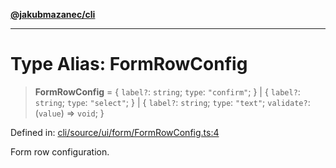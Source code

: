 [**@jakubmazanec/cli**](../README.md)

---

# Type Alias: FormRowConfig

> **FormRowConfig** = \{ `label?`: `string`; `type`: `"confirm"`; \} \| \{ `label?`: `string`;
> `type`: `"select"`; \} \| \{ `label?`: `string`; `type`: `"text"`; `validate?`: (`value`) =>
> `void`; \}

Defined in:
[cli/source/ui/form/FormRowConfig.ts:4](https://github.com/jakubmazanec/tools/blob/acfa246dbb1035f65efb7fa114167a3cbefca108/packages/cli/source/ui/form/FormRowConfig.ts#L4)

Form row configuration.
